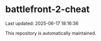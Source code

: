 # battlefront-2-cheat

Last updated: 2025-06-17 18:16:36

This repository is automatically maintained.
